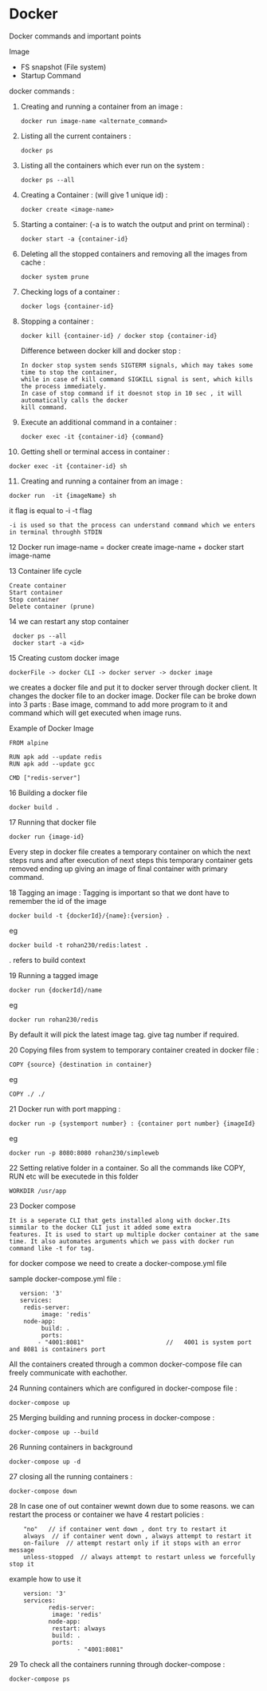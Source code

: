 # Docker
Docker commands and important points


Image 
 - FS snapshot (File system)
 - Startup Command


docker commands :
 1. Creating and running a container from an image :
 		
		docker run image-name <alternate_command>

 2. Listing all the current containers : 
 
		docker ps
 3. Listing all the containers which ever run on the system : 
 
		docker ps --all
 4. Creating a Container : (will give 1 unique id) : 
		
		docker create <image-name>
 5. Starting a container: (-a is to watch the output and print on terminal) : 
 
		docker start -a {container-id}
 6. Deleting all the stopped containers and removing all the images from cache : 
		
		docker system prune
 7. Checking logs of a container : 
 
		docker logs {container-id}
 8. Stopping a container : 
 
		docker kill {container-id} / docker stop {container-id}
	
	Difference between docker kill and docker stop :
	
		In docker stop system sends SIGTERM signals, which may takes some time to stop the container,
		while in case of kill command SIGKILL signal is sent, which kills the process immediately.
		In case of stop command if it doesnot stop in 10 sec , it will automatically calls the docker 
		kill command.
	
 9. Execute an additional command in a container : 
 
		docker exec -it {container-id} {command}
		
 10. Getting shell or terminal access in container : 
 
	docker exec -it {container-id} sh
	
 11. Creating and running a container from an image : 
 	
	docker run  -it {imageName} sh
 
 
 it flag is equal to -i -t flag 
 	
	-i is used so that the process can understand command which we enters in terminal throughh STDIN
 

12 Docker run image-name = docker create image-name + docker start image-name

13 Container life cycle
	
	Create container
	Start container
	Stop container 
	Delete container (prune)
  

14 we can restart any stop container
	 
	 docker ps --all
	 docker start -a <id>



15 Creating custom docker image

	dockerFile -> docker CLI -> docker server -> docker image
	
we creates a docker file and put it to docker server through docker client. It changes the docker file to an docker image.
Docker file can be broke down into 3 parts : Base image, command to add more program to it and command which will get executed when image runs.

Example of Docker Image
	
	FROM alpine
	
	RUN apk add --update redis
	RUN apk add --update gcc
	
	CMD ["redis-server"]

16 Building a docker file
	
	docker build .

17 Running that docker file
	
	docker run {image-id}
	
Every step in docker file creates a temporary container on which the next steps runs and after execution of next steps this
temporary container gets removed ending up giving an image of final container with primary command.


18 Tagging an image :
	Tagging is important so that we dont have to remember the id of the image
	
	
	docker build -t {dockerId}/{name}:{version} .
	
eg
	
	docker build -t rohan230/redis:latest .
	
. refers to build context

19 Running a tagged image

	docker run {dockerId}/name

eg
	
	docker run rohan230/redis
	
By default it will pick the latest image tag. give tag number if required.


20 Copying files from system to temporary container created in docker file :

	COPY {source} {destination in container}
	
eg
	
	COPY ./ ./
	

21 Docker run with port mapping  :
	
	docker run -p {systemport number} : {container port number} {imageId}
	
eg
	
	docker run -p 8080:8080 rohan230/simpleweb
	
	
22 Setting relative folder in a container. So all the commands like COPY, RUN etc will be executede in this folder

	
	WORKDIR /usr/app


23 Docker compose

	It is a seperate CLI that gets installed along with docker.Its simmilar to the docker CLI just it added some extra
	features. It is used to start up multiple docker container at the same
	time. It also automates arguments which we pass with docker run command like -t for tag.
	
 for docker compose we need to create a docker-compose.yml file
 
 sample docker-compose.yml file :
 	
	   version: '3'
	   services: 
		redis-server:
		     image: 'redis'
		node-app:
		     build: .
		     ports: 
			- "4001:8081"                       //   4001 is system port and 8081 is containers port
	
All the containers created through a common docker-compose file can freely communicate with eachother.

24 Running containers which are configured in docker-compose file :

	docker-compose up
	
	
25 Merging building and running process in docker-compose :

	
	docker-compose up --build

26 Running containers in background

	docker-compose up -d
	
27 closing all the running containers :

	docker-compose down
	
28 In case one of out container wewnt down due to some reasons. we can restart the process or container
	we have 4 restart policies :
		
		"no"   // if container went down , dont try to restart it
		always  // if container went down , always attempt to restart it
		on-failure  // attempt restart only if it stops with an error message
		unless-stopped  // always attempt to restart unless we forcefully stop it
		
example how to use it

		version: '3'
		services: 
    		   redis-server:
        		image: 'redis'
    		   node-app:
        		restart: always
        		build: .
        		ports: 
            		   - "4001:8081"

29 To check all the containers running through docker-compose :
	
	docker-compose ps
